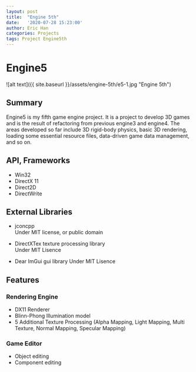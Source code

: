 ```yaml
---
layout: post
title:  "Engine 5th"
date:   '2020-07-28 15:23:00'
author: Eric Han
categories: Projects
tags: Project Engine5th
---
```


# Engine5
![alt text]({{ site.baseurl }}/assets/engine-5th/e5-1.jpg "Engine 5th")

## Summary
Engine5 is my fifth game engine project.
It is a project to develop 3D games and is the result of refactoring from previous engine3 and engine4.
The areas developed so far include 3D rigid-body physics, basic 3D rendering, loading some essential resource files, data-driven game data management, and so on.

## API, Frameworks
* Win32
* DirectX 11
* Direct2D
* DirectWrite

## External Libraries 
* jconcpp                
Under MIT license, or public domain

* DirectXTex texture processing library        
Under MIT Lisence

* Dear ImGui gui library
Under MIT Lisence

## Features

### Rendering Engine
* DX11 Renderer
* Blinn-Phong Illumination model 
* 5 Additional Texture Processing (Alpha Mapping, Light Mapping, Multi Texture, Normal Mapping, Specular Mapping)


### Game Editor
* Object editing
* Component editing
